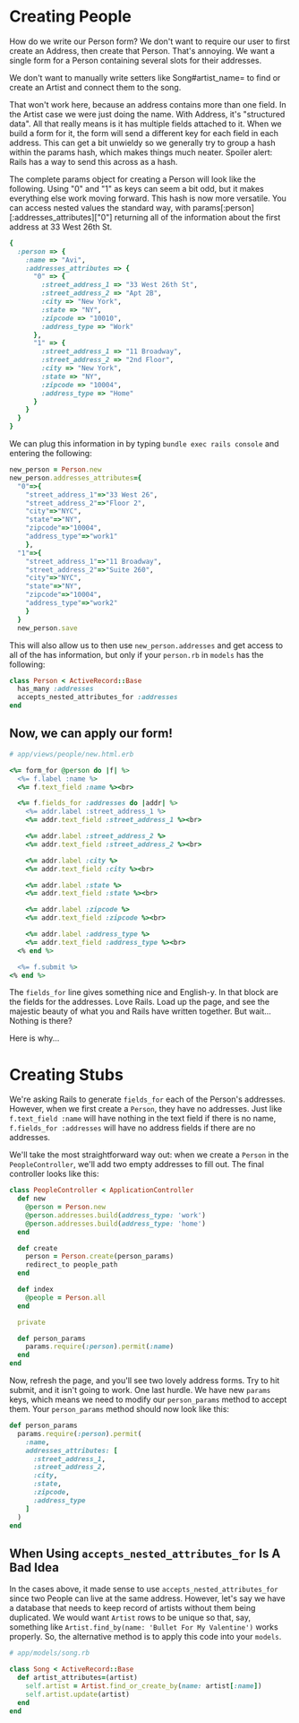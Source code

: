 # Creating People

How do we write our Person form? We don't want to require our user to first create an Address, then create that Person. That's annoying. We want a single form for a Person containing several slots for their addresses.

We don't want to manually write setters like Song#artist_name= to find or create an Artist and connect them to the song.

That won't work here, because an address contains more than one field. In the Artist case we were just doing the name. With Address, it's "structured data". All that really means is it has multiple fields attached to it. When we build a form for it, the form will send a different key for each field in each address. This can get a bit unwieldy so we generally try to group a hash within the params hash, which makes things much neater. Spoiler alert: Rails has a way to send this across as a hash.

The complete params object for creating a Person will look like the following. Using "0" and "1" as keys can seem a bit odd, but it makes everything else work moving forward. This hash is now more versatile. You can access nested values the standard way, with params[:person][:addresses_attributes]["0"] returning all of the information about the first address at 33 West 26th St.

```ruby
{
  :person => {
    :name => "Avi",
    :addresses_attributes => {
      "0" => {
        :street_address_1 => "33 West 26th St",
        :street_address_2 => "Apt 2B",
        :city => "New York",
        :state => "NY",
        :zipcode => "10010",
        :address_type => "Work"
      },
      "1" => {
        :street_address_1 => "11 Broadway",
        :street_address_2 => "2nd Floor",
        :city => "New York",
        :state => "NY",
        :zipcode => "10004",
        :address_type => "Home"
      }
    }
  }
}
```

We can plug this information in by typing `bundle exec rails console` and entering the following:
```ruby
new_person = Person.new
new_person.addresses_attributes={
  "0"=>{
    "street_address_1"=>"33 West 26",
    "street_address_2"=>"Floor 2",
    "city"=>"NYC",
    "state"=>"NY",
    "zipcode"=>"10004",
    "address_type"=>"work1"
    },
  "1"=>{
    "street_address_1"=>"11 Broadway",
    "street_address_2"=>"Suite 260",
    "city"=>"NYC",
    "state"=>"NY",
    "zipcode"=>"10004",
    "address_type"=>"work2"
    }
  }
  new_person.save
```

This will also allow us to then use `new_person.addresses` and get access to all of the has information, but only if your `person.rb` in `models` has the following:

```ruby
class Person < ActiveRecord::Base
  has_many :addresses
  accepts_nested_attributes_for :addresses
end  
```

## Now, we can apply our form!

```ruby
# app/views/people/new.html.erb

<%= form_for @person do |f| %>
  <%= f.label :name %>
  <%= f.text_field :name %><br>

  <%= f.fields_for :addresses do |addr| %>
    <%= addr.label :street_address_1 %>
    <%= addr.text_field :street_address_1 %><br>

    <%= addr.label :street_address_2 %>
    <%= addr.text_field :street_address_2 %><br>

    <%= addr.label :city %>
    <%= addr.text_field :city %><br>

    <%= addr.label :state %>
    <%= addr.text_field :state %><br>

    <%= addr.label :zipcode %>
    <%= addr.text_field :zipcode %><br>

    <%= addr.label :address_type %>
    <%= addr.text_field :address_type %><br>
  <% end %>

  <%= f.submit %>
<% end %>
```

The `fields_for` line gives something nice and English-y. In that block are the fields for the addresses. Love Rails.
Load up the page, and see the majestic beauty of what you and Rails have written together. But wait... Nothing is there?

Here is why...

# Creating Stubs

We're asking Rails to generate `fields_for` each of the Person's addresses. However, when we first create a `Person`, they have no addresses. Just like `f.text_field :name` will have nothing in the text field if there is no name, `f.fields_for :addresses` will have no address fields if there are no addresses.

We'll take the most straightforward way out: when we create a `Person` in the `PeopleController`, we'll add two empty addresses to fill out. The final controller looks like this:

```ruby
class PeopleController < ApplicationController
  def new
    @person = Person.new
    @person.addresses.build(address_type: 'work')
    @person.addresses.build(address_type: 'home')
  end

  def create
    person = Person.create(person_params)
    redirect_to people_path
  end

  def index
    @people = Person.all
  end

  private

  def person_params
    params.require(:person).permit(:name)
  end
end
```

Now, refresh the page, and you'll see two lovely address forms. Try to hit submit, and it isn't going to work. One last hurdle. We have new `params` keys, which means we need to modify our `person_params` method to accept them. Your `person_params` method should now look like this:

```ruby
def person_params
  params.require(:person).permit(
    :name,
    addresses_attributes: [
      :street_address_1,
      :street_address_2,
      :city,
      :state,
      :zipcode,
      :address_type
    ]
  )
end
```

## When Using `accepts_nested_attributes_for` Is A Bad Idea
In the cases above, it made sense to use `accepts_nested_attributes_for` since two People can live at the same address. However, let's say we have a database that needs to keep record of artists without them being duplicated. We would want `Artist` rows to be unique so that, say, something like `Artist.find_by(name: 'Bullet For My Valentine')` works properly. So, the alternative method is to apply this code into your `models`.

```ruby
# app/models/song.rb

class Song < ActiveRecord::Base
  def artist_attributes=(artist)
    self.artist = Artist.find_or_create_by(name: artist[:name])
    self.artist.update(artist)
  end
end
```

